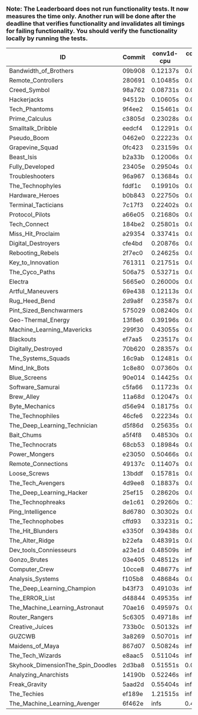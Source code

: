 ### Note: The Leaderboard does not run functionality tests. It now measures the time only. Another run will be done after the deadline that verifies functionality and invalidates all timings for failing functionality. You should verify the functionality locally by running the tests.

|ID|Commit|conv1d-cpu|conv1d-gpu|DWSPConv2D-gpu|gemm-gpu|avg|
|-|-|-|-|-|-|-|
|Bandwidth_of_Brothers|09b908|0.12137s|0.06924s|2.70442s|1.71071s|1.15144s|
|Remote_Controllers|280691|0.10485s|0.05391s|2.88575s|1.74159s|1.19653s|
|Creed_Symbol|98a762|0.08731s|0.04461s|2.98275s|1.82365s|1.23458s|
|Hackerjacks|94512b|0.10605s|0.05978s|3.00019s|1.88798s|1.26350s|
|Tech_Phantoms|9f4ee2|0.15461s|0.08313s|2.90723s|1.94263s|1.27190s|
|Prime_Calculus|c3805d|0.23028s|0.06876s|2.99956s|1.85891s|1.28938s|
|Smalltalk_Dribble|eedcf4|0.12291s|0.06481s|3.03084s|1.94531s|1.29097s|
|Pseudo_Boom|0462e0|0.22223s|0.04310s|3.00921s|1.89556s|1.29252s|
|Grapevine_Squad|0fc423|0.23159s|0.06454s|3.06442s|1.81504s|1.29390s|
|Beast_Isis|b2a33b|0.12006s|0.09609s|3.08008s|1.93276s|1.30725s|
|Fully_Developed|23405e|0.29504s|0.07921s|2.80338s|2.06237s|1.31000s|
|Troubleshooters|96a967|0.13684s|0.05646s|3.01443s|2.03356s|1.31032s|
|The_Technophyles|fddf1c|0.19910s|0.04339s|3.11325s|1.90139s|1.31428s|
|Hardware_Heroes|b0b843|0.22750s|0.07498s|3.03264s|1.92339s|1.31463s|
|Terminal_Tacticians|7c17f3|0.22402s|0.06623s|3.04717s|1.92222s|1.31491s|
|Protocol_Pilots|a66e05|0.21680s|0.07575s|3.08114s|1.89883s|1.31813s|
|Tech_Connect|184be2|0.25801s|0.06817s|2.96463s|1.98497s|1.31895s|
|Miss_Hit_Proclaim|a29354|0.33741s|0.06451s|3.05177s|1.82919s|1.32072s|
|Digital_Destroyers|cfe4bd|0.20876s|0.06270s|3.01433s|2.01091s|1.32418s|
|Rebooting_Rebels|2f7ec0|0.24625s|0.06283s|3.01332s|1.98043s|1.32571s|
|Key_to_Innovation|761311|0.21751s|0.04582s|3.09527s|1.94555s|1.32604s|
|The_Cyco_Paths|506a75|0.53271s|0.07331s|2.92752s|1.79958s|1.33328s|
|Electra|5665e0|0.26000s|0.06792s|3.14002s|1.86940s|1.33434s|
|Artful_Maneuvers|69e438|0.12113s|0.08784s|3.34076s|1.79947s|1.33730s|
|Rug_Heed_Bend|2d9a8f|0.23587s|0.05911s|3.00148s|2.11279s|1.35231s|
|Pint_Sized_Benchwarmers|575029|0.08240s|0.05588s|3.10843s|2.18700s|1.35843s|
|Geo-Thermal_Energy|13f8e6|0.39196s|0.07709s|3.04585s|1.92819s|1.36077s|
|Machine_Learning_Mavericks|299f30|0.43055s|0.07542s|3.03806s|2.06643s|1.40261s|
|Blackouts|ef7aa5|0.23517s|0.06400s|3.11039s|2.21409s|1.40591s|
|Digitally_Destroyed|70b620|0.28357s|0.06220s|3.37045s|1.93454s|1.41269s|
|The_Systems_Squads|16c9ab|0.12481s|0.04733s|3.54263s|2.09432s|1.45227s|
|Mind_Ink_Bots|1c8e80|0.07360s|0.06752s|3.38422s|2.29198s|1.45433s|
|Blue_Screens|90e014|0.14425s|0.07288s|3.34514s|2.30325s|1.46638s|
|Software_Samurai|c5fa66|0.11723s|0.04600s|3.09402s|2.67163s|1.48222s|
|Brew_Alley|11a68d|0.12047s|0.05217s|3.36468s|2.48156s|1.50472s|
|Byte_Mechanics|d56e94|0.18175s|0.04697s|4.85144s|2.22350s|1.82592s|
|The_Technophiles|46cfe6|0.22234s|0.06507s|2.97062s|4.57546s|1.95837s|
|The_Deep_Learning_Technician|d5f86d|0.25635s|0.06694s|3.06742s|4.66120s|2.01298s|
|Bait_Chums|a5f4f8|0.48530s|0.07463s|3.40798s|4.71406s|2.17049s|
|The_Technocrats|68cb53|0.18984s|0.08710s|3.05600s|5.81332s|2.28656s|
|Power_Mongers|e23050|0.50466s|0.04909s|3.86847s|4.79716s|2.30485s|
|Remote_Connections|49137c|0.11407s|0.04474s|infs|4.51434s|infs|
|Loose_Screws|13bddf|0.15781s|0.07206s|infs|2.07496s|infs|
|The_Tech_Avengers|4d9ee8|0.18837s|0.05806s|infs|4.55429s|infs|
|The_Deep_Learning_Hacker|25ef15|0.28620s|0.07293s|infs|4.74199s|infs|
|The_Technophreaks|de1c61|0.29260s|0.14188s|infs|1.87486s|infs|
|Ping_Intelligence|8d6780|0.30302s|0.06251s|infs|5.07113s|infs|
|The_Technophobes|cffd93|0.33231s|0.20597s|infs|1.92139s|infs|
|The_Hit_Blunders|e3350f|0.39438s|0.05980s|infs|4.66308s|infs|
|The_Alter_Ridge|b22efa|0.48391s|0.07291s|infs|4.52199s|infs|
|Dev_tools_Conniesseurs|a23e1d|0.48509s|infs|infs|4.52399s|infs|
|Gonzo_Brutes|03e405|0.48512s|infs|infs|4.63464s|infs|
|Computer_Crew|10cce8|0.48677s|infs|infs|4.56164s|infs|
|Analysis_Systems|f105b8|0.48684s|0.04525s|infs|infs|infs|
|The_Deep_Learning_Champion|b43f73|0.49103s|infs|infs|4.70020s|infs|
|The_ERROR_List|d48844|0.49535s|infs|infs|4.72755s|infs|
|The_Machine_Learning_Astronaut|70ae16|0.49597s|0.07583s|3.11211s|infs|infs|
|Router_Rangers|5c6305|0.49718s|infs|infs|4.75699s|infs|
|Creative_Juices|733b0c|0.50132s|infs|infs|4.99937s|infs|
|GUZCWB|3a8269|0.50701s|infs|infs|4.82051s|infs|
|Maidens_of_Maya|867d07|0.50824s|infs|infs|4.82163s|infs|
|The_Tech_Wizards|e8aac5|0.51104s|infs|infs|4.84405s|infs|
|Skyhook_DimensionThe_Spin_Doodles|2d3ba8|0.51551s|0.06297s|infs|2.31747s|infs|
|Analyzing_Anarchists|14190b|0.52246s|infs|infs|4.42966s|infs|
|Freak_Gravity|5aad2d|0.55404s|infs|infs|4.51511s|infs|
|The_Techies|ef189e|1.21515s|infs|infs|4.56577s|infs|
|The_Machine_Learning_Avenger|6f462e|infs|0.43960s|infs|4.69115s|infs|
